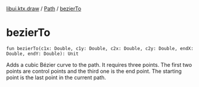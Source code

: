 [libui.ktx.draw](../index.md) / [Path](index.md) / [bezierTo](./bezier-to.md)

# bezierTo

`fun bezierTo(c1x: Double, c1y: Double, c2x: Double, c2y: Double, endX: Double, endY: Double): Unit`

Adds a cubic Bézier curve to the path. It requires three points. The first two points are control
points and the third one is the end point. The starting point is the last point in the current path.

